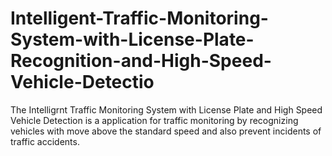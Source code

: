 # Intelligent-Traffic-Monitoring-System-with-License-Plate-Recognition-and-High-Speed-Vehicle-Detectio

The Intelligrnt Traffic Monitoring System with License Plate and High Speed Vehicle Detection is a application for traffic monitoring by recognizing vehicles with move above the standard speed and also prevent incidents of traffic accidents.

